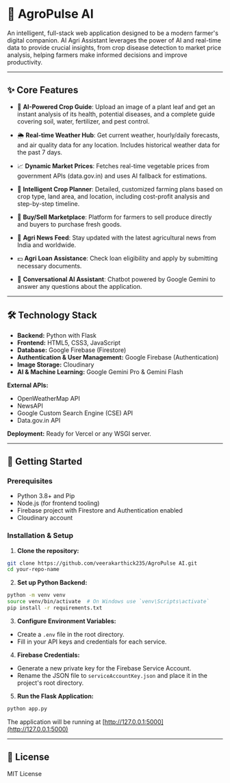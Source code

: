 # 🌿 AgroPulse AI

An intelligent, full-stack web application designed to be a modern farmer's digital companion. AI Agri Assistant leverages the power of AI and real-time data to provide crucial insights, from crop disease detection to market price analysis, helping farmers make informed decisions and improve productivity.

---

## ✨ Core Features

* 🤖 **AI-Powered Crop Guide**: Upload an image of a plant leaf and get an instant analysis of its health, potential diseases, and a complete guide covering soil, water, fertilizer, and pest control.

* 🌦️ **Real-time Weather Hub**: Get current weather, hourly/daily forecasts, and air quality data for any location. Includes historical weather data for the past 7 days.

* 📈 **Dynamic Market Prices**: Fetches real-time vegetable prices from government APIs (data.gov.in) and uses AI fallback for estimations.

* 🌱 **Intelligent Crop Planner**: Detailed, customized farming plans based on crop type, land area, and location, including cost-profit analysis and step-by-step timeline.

* 🛒 **Buy/Sell Marketplace**: Platform for farmers to sell produce directly and buyers to purchase fresh goods.

* 📰 **Agri News Feed**: Stay updated with the latest agricultural news from India and worldwide.

* 💵 **Agri Loan Assistance**: Check loan eligibility and apply by submitting necessary documents.

* 💬 **Conversational AI Assistant**: Chatbot powered by Google Gemini to answer any questions about the application.

---

## 🛠️ Technology Stack

* **Backend:** Python with Flask
* **Frontend:** HTML5, CSS3, JavaScript
* **Database:** Google Firebase (Firestore)
* **Authentication & User Management:** Google Firebase (Authentication)
* **Image Storage:** Cloudinary
* **AI & Machine Learning:** Google Gemini Pro & Gemini Flash

**External APIs:**

* OpenWeatherMap API
* NewsAPI
* Google Custom Search Engine (CSE) API
* Data.gov.in API

**Deployment:** Ready for Vercel or any WSGI server.

---

## 🚀 Getting Started

### Prerequisites

* Python 3.8+ and Pip
* Node.js (for frontend tooling)
* Firebase project with Firestore and Authentication enabled
* Cloudinary account

### Installation & Setup

1. **Clone the repository:**

```bash
git clone https://github.com/veerakarthick235/AgroPulse AI.git
cd your-repo-name
```

2. **Set up Python Backend:**

```bash
python -m venv venv
source venv/bin/activate  # On Windows use `venv\Scripts\activate`
pip install -r requirements.txt
```

3. **Configure Environment Variables:**

* Create a `.env` file in the root directory.
* Fill in your API keys and credentials for each service.

4. **Firebase Credentials:**

* Generate a new private key for the Firebase Service Account.
* Rename the JSON file to `serviceAccountKey.json` and place it in the project's root directory.

5. **Run the Flask Application:**

```bash
python app.py
```

The application will be running at [http://127.0.0.1:5000](http://127.0.0.1:5000)

---

## 📄 License

MIT License
